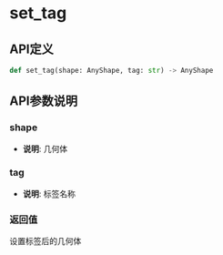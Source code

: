 # set_tag

## API定义

```python
def set_tag(shape: AnyShape, tag: str) -> AnyShape
```

## API参数说明

### shape

- **说明**: 几何体

### tag

- **说明**: 标签名称

### 返回值

设置标签后的几何体
